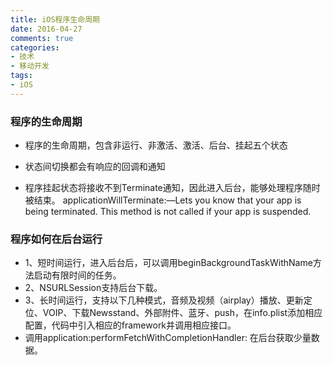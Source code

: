 ```yaml
---
title: iOS程序生命周期
date: 2016-04-27
comments: true
categories:
- 技术
- 移动开发
tags:
- iOS
---
```

### 程序的生命周期

* 程序的生命周期，包含非运行、非激活、激活、后台、挂起五个状态

* 状态间切换都会有响应的回调和通知

* 程序挂起状态将接收不到Terminate通知，因此进入后台，能够处理程序随时被结束。 applicationWillTerminate:—Lets you know that your app is being terminated. This method is not called if your app is suspended.

### 程序如何在后台运行

* 1、短时间运行，进入后台后，可以调用beginBackgroundTaskWithName方法启动有限时间的任务。
* 2、NSURLSession支持后台下载。
* 3、长时间运行，支持以下几种模式，音频及视频（airplay）播放、更新定位、VOIP、下载Newsstand、外部附件、蓝牙、push，在info.plist添加相应配置，代码中引入相应的framework并调用相应接口。
* 调用application:performFetchWithCompletionHandler: 在后台获取少量数据。